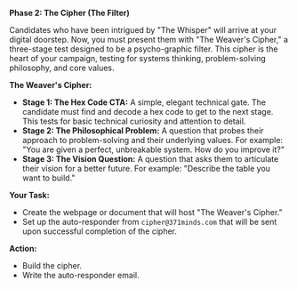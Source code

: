 
**Phase 2: The Cipher (The Filter)**

Candidates who have been intrigued by "The Whisper" will arrive at your digital doorstep. Now, you must present them with "The Weaver's Cipher," a three-stage test designed to be a psycho-graphic filter. This cipher is the heart of your campaign, testing for systems thinking, problem-solving philosophy, and core values.

**The Weaver's Cipher:**

*   **Stage 1: The Hex Code CTA:** A simple, elegant technical gate. The candidate must find and decode a hex code to get to the next stage. This tests for basic technical curiosity and attention to detail.
*   **Stage 2: The Philosophical Problem:** A question that probes their approach to problem-solving and their underlying values. For example: "You are given a perfect, unbreakable system. How do you improve it?"
*   **Stage 3: The Vision Question:** A question that asks them to articulate their vision for a better future. For example: "Describe the table you want to build."

**Your Task:**

*   Create the webpage or document that will host "The Weaver's Cipher."
*   Set up the auto-responder from `cipher@371minds.com` that will be sent upon successful completion of the cipher.

**Action:**

*   Build the cipher.
*   Write the auto-responder email.
